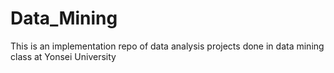 # Data_Mining

This is an implementation repo of data analysis projects done in data mining class at Yonsei University
